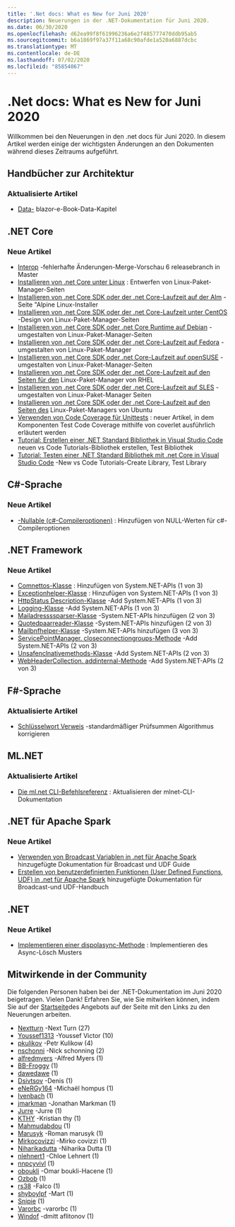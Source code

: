 ```yaml
---
title: '.Net docs: What es New for Juni 2020'
description: Neuerungen in der .NET-Dokumentation für Juni 2020.
ms.date: 06/30/2020
ms.openlocfilehash: d62ea99f8f61996236a6e2f485777470ddb95ab5
ms.sourcegitcommit: b6a1869f97a37f11a68c90afde1a520a6887dcbc
ms.translationtype: MT
ms.contentlocale: de-DE
ms.lasthandoff: 07/02/2020
ms.locfileid: "85854067"
---
```

# <a name="net-docs-whats-new-for-june-2020"></a>.Net docs: What es New for Juni 2020

Willkommen bei den Neuerungen in den .net docs für Juni 2020. In diesem Artikel werden einige der wichtigsten Änderungen an den Dokumenten während dieses Zeitraums aufgeführt.

## <a name="architecture-guides"></a>Handbücher zur Architektur

### <a name="updated-articles"></a>Aktualisierte Artikel

- [Data-](/dotnet/architecture/blazor-for-web-forms-developers/data) blazor-e-Book-Data-Kapitel

## <a name="net-core"></a>.NET Core

### <a name="new-articles"></a>Neue Artikel

- [Interop](/dotnet/core/compatibility/interop) -fehlerhafte Änderungen-Merge-Vorschau 6 releasebranch in Master
- [Installieren von .net Core unter Linux](/dotnet/core/install/linux) : Entwerfen von Linux-Paket-Manager-Seiten
- [Installieren von .net Core SDK oder der .net Core-Laufzeit auf der Alm](/dotnet/core/install/linux-alpine) -Seite "Alpine Linux-Installer
- [Installieren von .net Core SDK oder der .net Core-Laufzeit unter CentOS](/dotnet/core/install/linux-centos) -Design von Linux-Paket-Manager-Seiten
- [Installieren von .net Core SDK oder .net Core Runtime auf Debian](/dotnet/core/install/linux-debian) -umgestalten von Linux-Paket-Manager-Seiten
- [Installieren von .net Core SDK oder der .net Core-Laufzeit auf Fedora](/dotnet/core/install/linux-fedora) -umgestalten von Linux-Paket-Manager
- [Installieren von .net Core SDK oder .net Core-Laufzeit auf openSUSE](/dotnet/core/install/linux-opensuse) -umgestalten von Linux-Paket-Manager-Seiten
- [Installieren von .net Core SDK oder der .net Core-Laufzeit auf den Seiten für den](/dotnet/core/install/linux-rhel) Linux-Paket-Manager von RHEL
- [Installieren von .net Core SDK oder der .net Core-Laufzeit auf SLES](/dotnet/core/install/linux-sles) -umgestalten von Linux-Paket-Manager Seiten
- [Installieren von .net Core SDK oder der .net Core-Laufzeit auf den Seiten des](/dotnet/core/install/linux-ubuntu) Linux-Paket-Managers von Ubuntu
- [Verwenden von Code Coverage für Unittests](/dotnet/core/testing/unit-testing-code-coverage) : neuer Artikel, in dem Komponenten Test Code Coverage mithilfe von coverlet ausführlich erläutert werden
- [Tutorial: Erstellen einer .NET Standard Bibliothek in Visual Studio Code](/dotnet/core/tutorials/library-with-visual-studio-code) neuen vs Code Tutorials-Bibliothek erstellen, Test Bibliothek
- [Tutorial: Testen einer .NET Standard Bibliothek mit .net Core in Visual Studio Code](/dotnet/core/tutorials/testing-library-with-visual-studio-code) -New vs Code Tutorials-Create Library, Test Library

## <a name="c-language"></a>C#-Sprache

### <a name="new-articles"></a>Neue Artikel

- [-Nullable (c#-Compileroptionen)](/dotnet/csharp/language-reference/compiler-options/nullable-compiler-option) : Hinzufügen von NULL-Werten für c#-Compileroptionen

## <a name="net-framework"></a>.NET Framework

### <a name="new-articles"></a>Neue Artikel

- [Comnettos-Klasse](/dotnet/framework/additional-apis/system.net.comnetos) : Hinzufügen von System.NET-APIs (1 von 3)
- [Exceptionhelper-Klasse](/dotnet/framework/additional-apis/system.net.exceptionhelper) : Hinzufügen von System.NET-APIs (1 von 3)
- [HttpStatus Description-Klasse](/dotnet/framework/additional-apis/system.net.httpstatusdescription) -Add System.NET-APIs (1 von 3)
- [Logging-Klasse](/dotnet/framework/additional-apis/system.net.logging) -Add System.NET-APIs (1 von 3)
- [Mailadressssparser-Klasse](/dotnet/framework/additional-apis/system.net.mail.mailaddressparser) -System.NET-APIs hinzufügen (2 von 3)
- [Quotedpaarreader-Klasse](/dotnet/framework/additional-apis/system.net.mail.quotedpairreader) -System.NET-APIs hinzufügen (2 von 3)
- [Mailbnfhelper-Klasse](/dotnet/framework/additional-apis/system.net.mime.mailbnfhelper) -System.NET-APIs hinzufügen (3 von 3)
- [ServicePointManager. closeconnectiongroups-Methode](/dotnet/framework/additional-apis/system.net.servicepointmanager.closeconnectiongroups) -Add System.NET-APIs (2 von 3)
- [Unsafenclnativemethods-Klasse](/dotnet/framework/additional-apis/system.net.unsafenclnativemethods) -Add System.NET-APIs (2 von 3)
- [WebHeaderCollection. addinternal-Methode](/dotnet/framework/additional-apis/system.net.webheadercollection.addinternal) -Add System.NET-APIs (2 von 3)

## <a name="f-language"></a>F#-Sprache

### <a name="updated-articles"></a>Aktualisierte Artikel

- [Schlüsselwort Verweis](/dotnet/fsharp/language-reference/keyword-reference) -standardmäßiger Prüfsummen Algorithmus korrigieren

## <a name="mlnet"></a>ML.NET

### <a name="updated-articles"></a>Aktualisierte Artikel

- [Die ml.net CLI-Befehlsreferenz](/dotnet/machine-learning/reference/ml-net-cli-reference) : Aktualisieren der mlnet-CLI-Dokumentation

## <a name="net-for-apache-spark"></a>.NET für Apache Spark

### <a name="new-articles"></a>Neue Artikel

- [Verwenden von Broadcast Variablen in .net für Apache Spark](/dotnet/spark/how-to-guides/broadcast-guide) hinzugefügte Dokumentation für Broadcast und UDF Guide
- [Erstellen von benutzerdefinierten Funktionen (User Defined Functions, UDF) in .net für Apache Spark](/dotnet/spark/how-to-guides/udf-guide) hinzugefügte Dokumentation für Broadcast-und UDF-Handbuch

## <a name="net"></a>.NET

### <a name="new-articles"></a>Neue Artikel

- [Implementieren einer dispolasync-Methode](/dotnet/standard/garbage-collection/implementing-disposeasync) : Implementieren des Async-Lösch Musters

## <a name="community-contributors"></a>Mitwirkende in der Community

Die folgenden Personen haben bei der .NET-Dokumentation im Juni 2020 beigetragen. Vielen Dank! Erfahren Sie, wie Sie mitwirken können, indem Sie auf der [Startseite](index.yml)des Angebots auf der Seite mit den Links zu den Neuerungen arbeiten.

- [Nextturn](https://github.com/NextTurn) -Next Turn (27)
- [Youssef1313](https://github.com/Youssef1313) -Youssef Victor (10)
- [pkulikov](https://github.com/pkulikov) -Petr Kulikow (4)
- [nschonni](https://github.com/nschonni) -Nick schonning (2)
- [alfredmyers](https://github.com/alfredmyers) -Alfred Myers (1)
- [BB-Froggy](https://github.com/bb-froggy) (1)
- [dawedawe](https://github.com/dawedawe) (1)
- [Dsivtsov](https://github.com/DSivtsov) -Denis (1)
- [eNeRGy164](https://github.com/eNeRGy164) -Michaël hompus (1)
- [Ivenbach](https://github.com/IvenBach) (1)
- [jmarkman](https://github.com/jmarkman) -Jonathan Markman (1)
- [Jurre](https://github.com/jurre) -Jurre (1)
- [KTHY](https://github.com/kthy) -Kristian thy (1)
- [Mahmudabdou](https://github.com/MahmodAbdou) (1)
- [Marusyk](https://github.com/Marusyk) -Roman marusyk (1)
- [Mirkocovizzi](https://github.com/MirkoCovizzi) -Mirko covizzi (1)
- [Niharikadutta](https://github.com/Niharikadutta) -Niharika Dutta (1)
- [nlehnert1](https://github.com/nlehnert1) -Chloe Lehnert (1)
- [nnpcyvivl](https://github.com/nnpcYvIVl) (1)
- [oboukli](https://github.com/oboukli) -Omar boukli-Hacene (1)
- [Ozbob](https://github.com/OzBob) (1)
- [rs38](https://github.com/rs38) -Falco (1)
- [shyboylpf](https://github.com/shyboylpf) -Mart (1)
- [Snipie](https://github.com/Snipie) (1)
- [Varorbc](https://github.com/Varorbc) -varorbc (1)
- [Windof](https://github.com/WindOfMind) -dmitt aflitonov (1)
